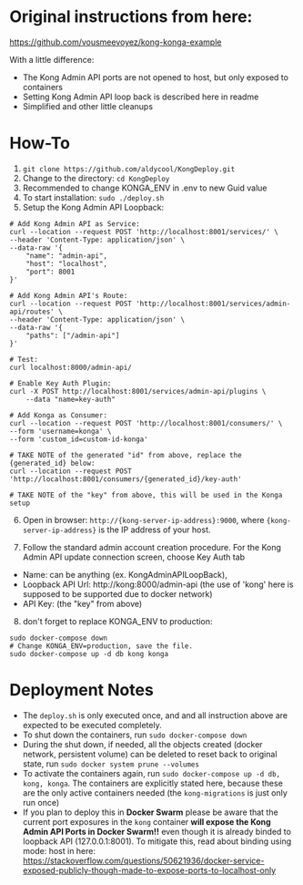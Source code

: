 # Original instructions from here:

https://github.com/vousmeevoyez/kong-konga-example

With a little difference:
- The Kong Admin API ports are not opened to host, but only exposed to containers
- Setting Kong Admin API loop back is described here in readme
- Simplified and other little cleanups

# How-To

1. `git clone https://github.com/aldycool/KongDeploy.git`
2. Change to the directory: `cd KongDeploy`
3. Recommended to change KONGA_ENV in .env to new Guid value
4. To start installation: `sudo ./deploy.sh`
5. Setup the Kong Admin API Loopback:

```
# Add Kong Admin API as Service:
curl --location --request POST 'http://localhost:8001/services/' \
--header 'Content-Type: application/json' \
--data-raw '{
    "name": "admin-api",
    "host": "localhost",
    "port": 8001
}'

# Add Kong Admin API's Route:
curl --location --request POST 'http://localhost:8001/services/admin-api/routes' \
--header 'Content-Type: application/json' \
--data-raw '{
    "paths": ["/admin-api"]
}'

# Test:
curl localhost:8000/admin-api/

# Enable Key Auth Plugin:
curl -X POST http://localhost:8001/services/admin-api/plugins \
    --data "name=key-auth"

# Add Konga as Consumer:
curl --location --request POST 'http://localhost:8001/consumers/' \
--form 'username=konga' \
--form 'custom_id=custom-id-konga'

# TAKE NOTE of the generated "id" from above, replace the {generated_id} below:
curl --location --request POST 'http://localhost:8001/consumers/{generated_id}/key-auth'

# TAKE NOTE of the "key" from above, this will be used in the Konga setup
```

6. Open in browser: `http://{kong-server-ip-address}:9000`, where `{kong-server-ip-address}` is the IP address of your host.

7. Follow the standard admin account creation procedure. For the Kong Admin API update connection screen, choose Key Auth tab
- Name: can be anything (ex. KongAdminAPILoopBack), 
- Loopback API Url: http://kong:8000/admin-api (the use of 'kong' here is supposed to be supported due to docker network)
- API Key: (the "key" from above)

8. don't forget to replace KONGA_ENV to production:
```
sudo docker-compose down
# Change KONGA_ENV=production, save the file.
sudo docker-compose up -d db kong konga
```

# Deployment Notes
- The `deploy.sh` is only executed once, and and all instruction above are expected to be executed completely.
- To shut down the containers, run `sudo docker-compose down`
- During the shut down, if needed, all the objects created (docker network, persistent volume) can be deleted to reset back to original state, run `sudo docker system prune --volumes`
- To activate the containers again, run `sudo docker-compose up -d db, kong, konga`. The containers are explicitly stated here, because these are the only active containers needed (the `kong-migrations` is just only run once)
- If you plan to deploy this in **Docker Swarm** please be aware that the current port exposures in the `kong` container **will expose the Kong Admin API Ports in Docker Swarm!!** even though it is already binded to loopback API (127.0.0.1:8001). To mitigate this, read about binding using mode: host in here: https://stackoverflow.com/questions/50621936/docker-service-exposed-publicly-though-made-to-expose-ports-to-localhost-only

  